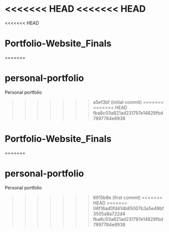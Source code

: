 <<<<<<< HEAD
<<<<<<< HEAD
=======
<<<<<<< HEAD
# Portfolio-Website_Finals
=======
# personal-portfolio
Personal portfolio
>>>>>>> a5e13bf (initial commit)
=======
<<<<<<< HEAD
>>>>>>> fba8c03a821ad231797e14829fbd7897784e8938
# Portfolio-Website_Finals
=======
# personal-portfolio
Personal portfolio
>>>>>>> 6915b8e (first commit)
<<<<<<< HEAD
=======
>>>>>>> 06f16ad0fd41db85007b3a5e49bf3505a8a722d4
>>>>>>> fba8c03a821ad231797e14829fbd7897784e8938
